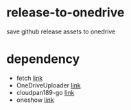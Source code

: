 # release-to-onedrive

save github release assets to onedrive

# dependency

- fetch [link](https://github.com/gruntwork-io/fetch)
- OneDriveUploader [link](https://github.com/MoeClub/OneList/tree/master/OneDriveUploader)
- cloudpan189-go [link](https://github.com/tickstep/cloudpan189-go)
- oneshow [link](https://github.com/milin2436/oneshow)
